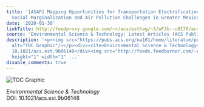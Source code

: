 ```yaml
---
title: '[ASAP] Mapping Opportunities for Transportation Electrification to Address
  Social Marginalization and Air Pollution Challenges in Greater Mexico City'
date: '2020-01-30'
linkTitle: http://feedproxy.google.com/~r/acs/esthag/~3/wFJb--u0I70/acs.est.9b06148
source: 'Environmental Science & Technology: Latest Articles (ACS Publications)'
description: '<p><img src="https://pubs.acs.org/na101/home/literatum/publisher/achs/journals/content/esthag/0/esthag.ahead-of-print/acs.est.9b06148/20200129/images/medium/es9b06148_0007.gif"
  alt="TOC Graphic"/></p><div><cite>Environmental Science & Technology</cite></div><div>DOI:
  10.1021/acs.est.9b06148</div><img src="http://feeds.feedburner.com/~r/acs/esthag/~4/wFJb--u0I70"
  height="1" width="1" ...'
disable_comments: true
---
```

<p><img src="https://pubs.acs.org/na101/home/literatum/publisher/achs/journals/content/esthag/0/esthag.ahead-of-print/acs.est.9b06148/20200129/images/medium/es9b06148_0007.gif" alt="TOC Graphic"/></p><div><cite>Environmental Science & Technology</cite></div><div>DOI: 10.1021/acs.est.9b06148</div><img src="http://feeds.feedburner.com/~r/acs/esthag/~4/wFJb--u0I70" height="1" width="1" ...